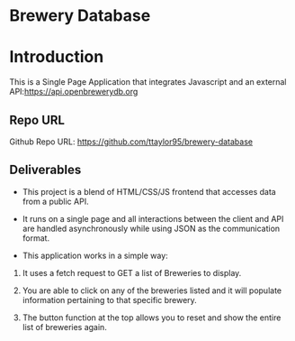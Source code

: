 # Brewery Database 


# Introduction 

This is a Single Page Application that integrates Javascript and an external API:https://api.openbrewerydb.org


## Repo URL

Github Repo URL: https://github.com/ttaylor95/brewery-database



## Deliverables 

- This project is a blend of HTML/CSS/JS frontend that accesses data from a public API.

- It runs on a single page and all interactions between the client and API are handled asynchronously while using JSON as the communication format.

- This application works in a simple way:

1. It uses a fetch request to GET a list of Breweries to display.

2. You are able to click on any of the breweries listed and it will populate information pertaining to that specific brewery.

3. The button function at the top allows you to reset and show the entire list of breweries again. 
